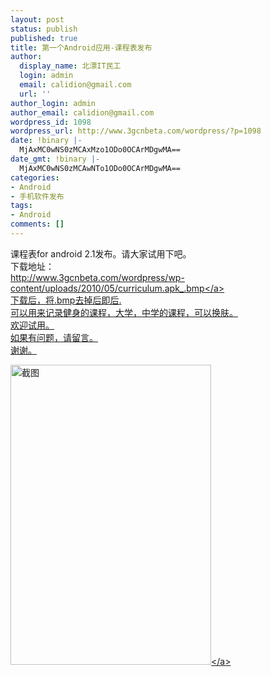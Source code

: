 ```yaml
---
layout: post
status: publish
published: true
title: 第一个Android应用-课程表发布
author:
  display_name: 北漂IT民工
  login: admin
  email: calidion@gmail.com
  url: ''
author_login: admin
author_email: calidion@gmail.com
wordpress_id: 1098
wordpress_url: http://www.3gcnbeta.com/wordpress/?p=1098
date: !binary |-
  MjAxMC0wNS0zMCAxMzo1ODo0OCArMDgwMA==
date_gmt: !binary |-
  MjAxMC0wNS0zMCAwNTo1ODo0OCArMDgwMA==
categories:
- Android
- 手机软件发布
tags:
- Android
comments: []
---
```

<p>课程表for android 2.1发布。请大家试用下吧。<br />
下载地址：<br />
<a title="软件下载" href="http:&#47;&#47;www.3gcnbeta.com&#47;wordpress&#47;wp-content&#47;uploads&#47;2010&#47;05&#47;curriculum.apk_.bmp" target="_blank"> http:&#47;&#47;www.3gcnbeta.com&#47;wordpress&#47;wp-content&#47;uploads&#47;2010&#47;05&#47;curriculum.apk_.bmp<&#47;a><br />
下载后，将.bmp去掉后即后.<br />
可以用来记录健身的课程，大学，中学的课程，可以换肤。<br />
欢迎试用。<br />
如果有问题，请留言。<br />
谢谢。</p>
<p><a rel="attachment wp-att-1119" href="http:&#47;&#47;www.3gcnbeta.com&#47;wordpress&#47;2010&#47;05&#47;30&#47;%e7%ac%ac%e4%b8%80%e4%b8%aaandroid%e5%ba%94%e7%94%a8-%e8%af%be%e7%a8%8b%e8%a1%a8%e5%8f%91%e5%b8%83&#47;sendpix0&#47;"><img class="aligncenter size-full wp-image-1119" title="sendpix0" src="http:&#47;&#47;www.3gcnbeta.com&#47;wordpress&#47;wp-content&#47;uploads&#47;2010&#47;05&#47;sendpix0.jpg" alt="截图" width="321" height="480" &#47;><&#47;a></p>
